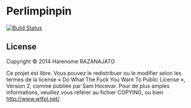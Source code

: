 Perlimpinpin
============

[![Build Status](https://travis-ci.org/Harenome/perlimpinpin.svg?branch=master)](https://travis-ci.org/Harenome/perlimpinpin)

License
-------
Copyright © 2014 Harenome RAZANAJATO

Ce projet est libre. Vous pouvez le redistribuer ou le modifier selon les termes
de la license « Do What The Fuck You Want To Public License », Version 2, comme
publiée par Sam Hocevar. Pour de plus amples informations, veuillez vous référer
au fichier COPYING, ou bien http://www.wtfpl.net/.
